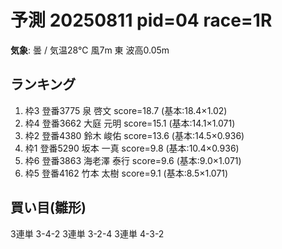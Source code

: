 # 予測 20250811 pid=04 race=1R
**気象**: 曇 / 気温28℃ 風7m 東 波高0.05m

## ランキング
1. 枠3 登番3775 泉 啓文  score=18.7  (基本:18.4×1.02)
2. 枠4 登番3662 大庭 元明  score=15.1  (基本:14.1×1.071)
3. 枠2 登番4380 鈴木 峻佑  score=13.6  (基本:14.5×0.936)
4. 枠1 登番5290 坂本 一真  score=9.8  (基本:10.4×0.936)
5. 枠6 登番3863 海老澤 泰行  score=9.6  (基本:9.0×1.071)
6. 枠5 登番4162 竹本 太樹  score=9.1  (基本:8.5×1.071)

## 買い目(雛形)
3連単 3-4-2
3連単 3-2-4
3連単 4-3-2